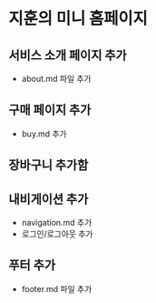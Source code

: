 # 지훈의 미니 홈페이지

## 서비스 소개 페이지 추가
- about.md 파일 추가

## 구매 페이지 추가
- buy.md 추가

## 장바구니 추가함

## 내비게이션 추가
- navigation.md 추가
- 로그인/로그아웃 추가

## 푸터 추가
- footer.md 파일 추가

